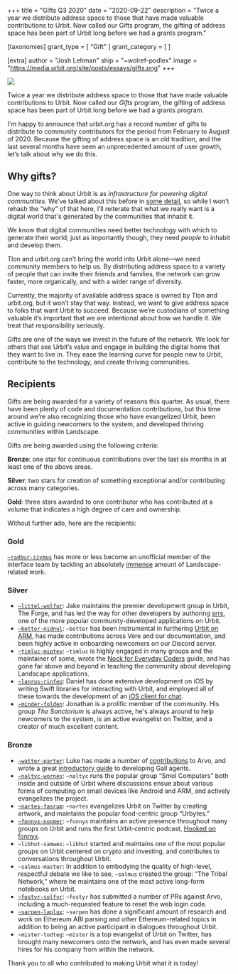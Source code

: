 +++
title = "Gifts Q3 2020"
date = "2020-09-22"
description = "Twice a year we distribute address space to those that have made valuable contributions to Urbit. Now called our Gifts program, the gifting of address space has been part of Urbit long before we had a grants program."

[taxonomies]
grant_type = [ "Gift" ]
grant_category = [ ]

[extra]
author = "Josh Lehman"
ship = "~wolref-podlex"
image = "https://media.urbit.org/site/posts/essays/gifts.png"
+++

![](https://media.urbit.org/site/posts/essays/gifts.png)

Twice a year we distribute address space to those that have made valuable contributions to Urbit. Now called our _Gifts_ program, the gifting of address space has been part of Urbit long before we had a grants program.

I'm happy to announce that urbit.org has a record number of gifts to distribute to community contributors for the period from February to August of 2020. Because the gifting of address space is an old tradition, and the last several months have seen an unprecedented amount of user growth, let’s talk about why we do this.

## Why gifts?

One way to think about Urbit is as _infrastructure for powering digital communities._ We’ve talked about this before in [some detail](https://urbit.org/blog/urbit-is-for-communities/), so while I won’t rehash the “why” of that here, I’ll reiterate that what we really want is a digital world that's generated by the communities that inhabit it.

We know that digital communities need better technology with which to generate their world; just as importantly though, they need _people_ to inhabit and develop them.

Tlon and urbit.org can’t bring the world into Urbit alone—we need community members to help us. By distributing address space to a variety of people that can invite their friends and families, the network can grow faster, more organically, and with a wider range of diversity.

Currently, the majority of available address space is owned by Tlon and urbit.org, but it won’t stay that way. Instead, we want to give address space to folks that want Urbit to succeed. Because we’re custodians of something valuable it’s important that we are intentional about how we handle it. We treat that responsibility seriously.

Gifts are one of the ways we invest in the future of the network. We look for others that see Urbit’s value and engage in building the digital home that they want to live in. They ease the learning curve for people new to Urbit, contribute to the technology, and create thriving communities.

## Recipients

Gifts are being awarded for a variety of reasons this quarter. As usual, there have been plenty of code and documentation contributions, but this time around we’re also recognizing those who have evangelized Urbit, been active in guiding newcomers to the system, and developed thriving communities within Landscape.

Gifts are being awarded using the following criteria:

**Bronze**: one star for continuous contributions over the last six months in at least one of the above areas.

**Silver**: two stars for creation of something exceptional and/or contributing across many categories.

**Gold**: three stars awarded to one contributor who has contributed at a volume that indicates a high degree of care and ownership.

Without further ado, here are the recipients:

### Gold

[`~radbur-sivmus`](https://github.com/tylershuster) has more or less become an unofficial member of the interface team by tackling an absolutely [immense](https://github.com/urbit/urbit/pulls?q=is%3Apr+author%3Atylershuster+) amount of Landscape-related work.

### Silver

- [`~littel-wolfur`](https://github.com/ryjm): Jake maintains the premier development group in Urbit, The Forge, and has led the way for other developers by authoring [srrs](https://github.com/ryjm/srrs), one of the more popular community-developed applications on Urbit.
- [`~botter-nidnul`](https://github.com/botter-nidnul): `~botter` has been instrumental in furthering [Urbit on ARM](https://botter-nidnul.github.io/), has made contributions across Vere and our documentation, and been highly active in onboarding newcomers on our Discord server.
- [`~timluc-miptev`](https://github.com/timlucmiptev): `~timluc` is highly engaged in many groups and the maintainer of some, wrote the [Nock for Everyday Coders](https://blog.timlucmiptev.space/part1.html) guide, and has gone far above and beyond in teaching the community about developing Landscape applications.
- [`~lanrus-rinfep`](https://github.com/dclelland): Daniel has done extensive development on iOS by writing Swift libraries for interacting with Urbit, and employed all of these towards the development of an [iOS client for chat](https://github.com/dclelland/UrsusChat).
- [`~minder-folden`](https://twitter.com/the_pritchard): Jonathan is a prolific member of the community. His group _The Sanctorium_ is always active, he's always around to help newcomers to the system, is an active evangelist on Twitter, and a creator of much excellent content.

### Bronze

- [`~watter-parter`](https://github.com/lukechampine): Luke has made a number of [contributions](https://github.com/urbit/urbit/pulls?q=is%3Apr+is%3Aclosed+author%3Alukechampine) to Arvo, and wrote a great [introductory guide](https://github.com/lukechampine/rote) to developing Gall agents.
- [`~naltyc-wornes`](https://github.com/JohnELester): `~naltyc` runs the popular group “Smol Computers” both inside and outside of Urbit where discussions ensue about various forms of computing on small devices like Android and ARM, and actively evangelizes the project.
- [`~nartes-fasrum`](https://twitter.com/nartesfasrum): `~nartes` evangelizes Urbit on Twitter by creating artwork, and maintains the popular food-centric group “Urbytes.”
- [`~fonnyx-nopmer`](https://twitter.com/fonnyx_nopmer): `~fonnyx` maintains an active presence throughout many groups on Urbit and runs the first Urbit-centric podcast, [Hooked on fonnyx](https://www.twitch.tv/fonnyx).
- `~libhut-samwes`: `~libhut` started and maintains one of the most popular groups on Urbit centered on crypto and investing, and contributes to conversations throughout Urbit.
- `~salmus-master`: In addition to embodying the quality of high-level, respectful debate we like to see, `~salmus` created the group: “The Tribal Network,” where he maintains one of the most active long-form notebooks on Urbit.
- [`~fostyr-solfyr`](https://github.com/cmarcelo): `~fostyr` has submitted a number of PRs against Arvo, including a much-requested feature to reset the web login code.
- [`~sarpen-laplux`](https://github.com/xiphiness): `~sarpen` has done a significant amount of research and work on Ethereum ABI parsing and other Ethereum-related topics in addition to being an active participant in dialogues throughout Urbit.
- `~mister-todteg`: `~mister` is a top evangelist of Urbit on Twitter, has brought many newcomers onto the network, and has even made several hires for his company from within the network.

Thank you to all who contributed to making Urbit what it is today!
